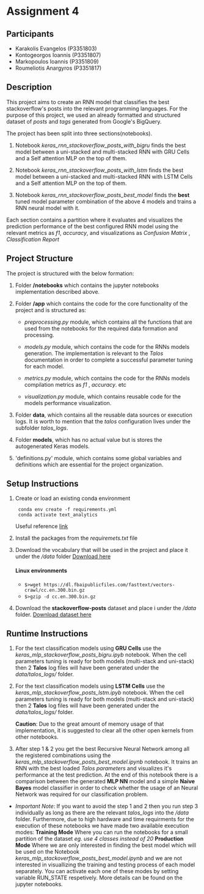 # Assignment 4

## Participants
 - Karakolis Evangelos (P3351803)
 - Kontogeorgos Ioannis (P3351807)
 - Markopoulos Ioannis (P3351809)
 - Roumeliotis Anargyros (P3351817)

## Description
This project aims to create an RNN model that classifies the best stackoverflow's posts into the relevant programming languages. For the purpose of this project, we used an already formatted and structured dataset of *posts* and *tags* generated from Google's BigQuery.

The project has been split into three sections(notebooks).
    
   1. Notebook *keras_rnn_stackoverflow_posts_with_bigru* finds the best model between a uni-stacked and multi-stacked RNN with GRU Cells and a Self attention MLP on the top of them.
   
   2. Notebook *keras_rnn_stackoverflow_posts_with_lstm* finds the best model between a uni-stacked and multi-stacked RNN with LSTM Cells and a Self attention MLP on the top of them. 
   
   3. Notebook *keras_rnn_stackoverflow_posts_best_model* finds the **best** tuned model parameter combination of the above 4 models and trains a RNN neural model with it.
   
   Each section contains a partition where it evaluates and visualizes the prediction performance of the best configured RNN model using the relevant metrics as *f1*, *accuracy*,  and visualizations as *Confusion Matrix* , *Classification Report*

## Project Structure

The project is structured with the below formation:
 
 1. Folder **/notebooks** which contains the jupyter notebooks implementation described above. 
 
 2. Folder **/app** which contains the code for the core functionality of the project and is structured as: 
    
       - *preprocessing.py* module, which contains all the functions that are used from the notebooks for the required data formation and processing.
       
       - *models.py* module, which contains the code for the RNNs models generation. The implementation is relevant to the *Talos* documentation in order to complete a successful parameter tuning for each model.
       
       - *metrics.py* module, which contains the code for the RNNs models compilation metrics as *f1* , *accuracy*. etc
       
       - *visualization.py* module, which contains reusable code for the models performance visualization.
       
 3. Folder **data**, which contains all the reusable data sources or execution logs. It is worth to mention that the *talos* configuration lives under the subfolder *talos_logs*.
 
 4. Folder **models**, which has no actual value but is stores the autogenerated Keras models. 
 
 5. 'definitions.py' module, which contains some global variables and definitions which are essential for the project organization.
 
## Setup Instructions

   1. Create or load an existing conda environment
       ```
        conda env create -f requirements.yml
        conda activate text_analytics
       ```
        
        Useful reference [link](https://kapeli.com/cheat_sheets/Conda.docset/Contents/Resources/Documents/index)
   2. Install the packages from the *requiremets.txt* file
   3. Download the vocabulary that will be used in the project and place it under the */data* folder [Download here](https://dl.fbaipublicfiles.com/fasttext/vectors-crawl/cc.en.300.bin.gz)
        
        #### Linux environments
        * `$>wget https://dl.fbaipublicfiles.com/fasttext/vectors-crawl/cc.en.300.bin.gz`
        * `$>gzip -d cc.en.300.bin.gz`
   4. Download the **stackoverflow-posts** dataset and place i under the */data* folder. [Download dataset here](https://storage.googleapis.com/tensorflow-workshop-examples/stack-overflow-data.csv)
 
## Runtime Instructions

   1. For the text classification models using **GRU Cells** use the *keras_mlp_stackoverflow_posts_bigru.ipyb* notebook. When the cell parameters tuning is ready for both models (multi-stack and uni-stack) then 2 **Talos** log files will have been generated under the *data/talos_logs/* folder.
   
   2. For the text classification models using **LSTM Cells** use the *keras_mlp_stackoverflow_posts_lstm.ipyb* notebook. When the cell parameters tuning is ready for both models (multi-stack and uni-stack) then 2 **Talos** log files will have been generated under the *data/talos_logs/* folder.
    
        **Caution**: Due to the great amount of memory usage of that implementation,
         it is suggested to clear all the other open kernels from other notebooks.
   
   3. After step 1 & 2 you get the best Recursive Neural Network among all the registered combinations using the *keras_mlp_stackoverflow_posts_best_model.ipynb* notebook. It trains an RNN with the best loaded *Talos parameters* and visualizes it's performance at the test prediction. At the end of this notebook there is a comparison between the generated **MLP NN** model and a simple **Naive Bayes** model classifier in order to check whether the usage of an Neural Network was required for our classification problem.
   
   * *Important Note*: If you want to avoid the step 1 and 2 then you run step 3 individually as long as there are the relevant *talos_logs* into the */data* folder. Furthermore, due to high hardware and time requirments for the execution of these notebooks we have made two available execution modes: 
   **Training Mode** Where you can run the notebooks for a small partition of the dataset *eg. use 4 classes instead of 20*
   **Production Mode** Where we are only interested in finding the best model which will be used on the Notebook *keras_mlp_stackoverflow_posts_best_model.ipynb* and we are not interested in visuallizing the training and testing process of each model separately.
   You can activate each one of these modes by setting variable RUN_STATE respetively. More details can be found on the jupyter notebooks.
